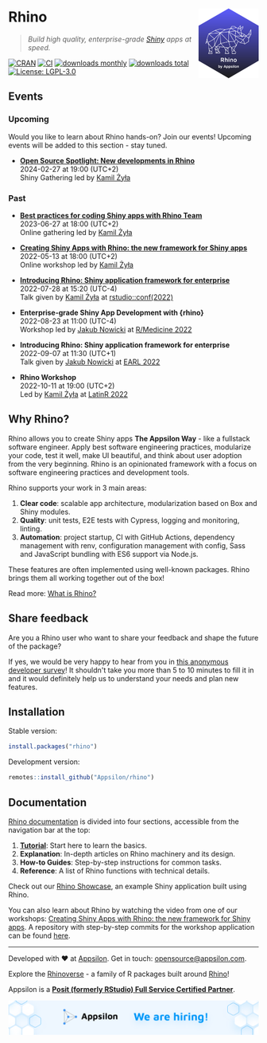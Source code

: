 # Rhino <a href="https://appsilon.github.io/rhino/"><img src="man/figures/rhino.png" align="right" alt="Rhino logo" style="height: 140px;"></a>
> _Build high quality, enterprise-grade [Shiny](https://shiny.rstudio.com/) apps at speed._

<!-- badges: start -->
[![CRAN](https://www.r-pkg.org/badges/version/rhino)](https://cran.r-project.org/package=rhino)
[![CI](https://github.com/Appsilon/rhino/actions/workflows/ci.yml/badge.svg)](https://github.com/Appsilon/rhino/actions/workflows/ci.yml)
[![downloads monthly](https://cranlogs.r-pkg.org/badges/rhino)](https://CRAN.R-project.org/package=rhino)
[![downloads total](https://cranlogs.r-pkg.org/badges/grand-total/rhino)](https://CRAN.R-project.org/package=rhino)
[![License: LGPL-3.0](https://img.shields.io/badge/License-LGPL--3.0-blue.svg)](https://opensource.org/licenses/LGPL-3.0)
<!--
[![codecov](https://codecov.io/gh/Appsilon/rhino/branch/main/graph/badge.svg)](https://codecov.io/gh/Appsilon/rhino)
-->
<!-- badges: end -->

## Events

### Upcoming

Would you like to learn about Rhino hands-on? Join our events!
Upcoming events will be added to this section - stay tuned.

* [**Open Source Spotlight: New developments in Rhino**](https://events.ringcentral.com/events/shiny-gathering-11-b3775827-5b59-4068-ab59-82d9a262b7f0)<br>
2024-02-27 at 19:00 (UTC+2)<br>
Shiny Gathering led by [Kamil Żyła](https://www.linkedin.com/in/kamil-zyla/)

### Past

* [**Best practices for coding Shiny apps with Rhino Team**](https://www.youtube.com/watch?v=QmyilJr7jXs)<br>
2023-06-27 at 18:00 (UTC+2)<br>
Online gathering led by [Kamil Żyła](https://www.linkedin.com/in/kamil-zyla/)

* [**Creating Shiny Apps with Rhino: the new framework for Shiny apps**](https://www.youtube.com/watch?v=8H_ZHUy8Yj4)<br>
2022-05-13 at 18:00 (UTC+2)<br>
Online workshop led by [Kamil Żyła](https://www.linkedin.com/in/kamil-zyla/)

* [**Introducing Rhino: Shiny application framework for enterprise**](https://www.rstudio.com/conference/2022/talks/introducing-rhino-shiny-application-framework/)<br>
2022-07-28 at 15:20 (UTC-4)<br>
Talk given by [Kamil Żyła](https://www.linkedin.com/in/kamil-zyla/)
at [rstudio::conf(2022)](https://www.rstudio.com/conference/2022/2022-conf-talks/)

* **Enterprise-grade Shiny App Development with {rhino}**<br>
2022-08-23 at 11:00 (UTC-4)<br>
Workshop led by [Jakub Nowicki](https://www.linkedin.com/in/jakub-nowicki/)
at [R/Medicine 2022](https://events.linuxfoundation.org/r-medicine/)

* **Introducing Rhino: Shiny application framework for enterprise**<br>
2022-09-07 at 11:30 (UTC+1)<br>
Talk given by [Jakub Nowicki](https://www.linkedin.com/in/jakub-nowicki/)
at [EARL 2022](https://www.ascent.io/earl)

* **Rhino Workshop**<br>
2022-10-11 at 19:00 (UTC+2)<br>
Led by [Kamil Żyła](https://www.linkedin.com/in/kamil-zyla/)
at [LatinR 2022](https://latin-r.com/en)

## Why Rhino?

Rhino allows you to create Shiny apps **The Appsilon Way**  - like a fullstack software engineer. Apply best software engineering practices, modularize your code, test it well, make UI beautiful, and think about user adoption from the very beginning. Rhino is an opinionated framework with a focus on software engineering practices and development tools.

Rhino supports your work in 3 main areas:

1. **Clear code**: scalable app architecture, modularization based on Box and Shiny modules.
2. **Quality**: unit tests, E2E tests with Cypress, logging and monitoring, linting.
3. **Automation**: project startup, CI with GitHub Actions, dependency management with renv,
configuration management with config, Sass and JavaScript bundling with ES6 support via Node.js.

These features are often implemented using well-known packages.
Rhino brings them all working together out of the box!

Read more:
[What is Rhino?](https://appsilon.github.io/rhino/articles/explanation/what-is-rhino.html)

## Share feedback

Are you a Rhino user who want to share your feedback and shape the future of the package?

If yes, we would be very happy to hear from you in [this anonymous developer survey](https://forms.gle/roNkgvwE1LYCHwED6)! It shouldn't take you more than 5 to 10 minutes to fill it in and it would definitely help us to understand your needs and plan new features.

## Installation

Stable version:
```r
install.packages("rhino")
```

Development version:
```r
remotes::install_github("Appsilon/rhino")
```

## Documentation

[Rhino documentation](https://appsilon.github.io/rhino/) is divided into four sections,
accessible from the navigation bar at the top:

1. [**Tutorial**](https://appsilon.github.io/rhino/articles/tutorial/create-your-first-rhino-app.html):
Start here to learn the basics.
2. **Explanation**:
In-depth articles on Rhino machinery and its design.
3. **How-to Guides**:
Step-by-step instructions for common tasks.
4. **Reference**:
A list of Rhino functions with technical details.

Check out our [Rhino Showcase](https://github.com/Appsilon/rhino-showcase),
an example Shiny application built using Rhino.

You can also learn about Rhino by watching the video from one of our workshops:
[Creating Shiny Apps with Rhino: the new framework for Shiny apps](https://www.youtube.com/watch?v=8H_ZHUy8Yj4).
A repository with step-by-step commits for the workshop application can be found
[here](https://github.com/Appsilon/rhino-workshop/tree/workshop-2022-05-13).

---

Developed with :heart: at [Appsilon](https://appsilon.com).
Get in touch: <opensource@appsilon.com>.

Explore the [Rhinoverse](https://rhinoverse.dev) - a family of R packages built around [Rhino](https://appsilon.github.io/rhino/)!

Appsilon is a
[**Posit (formerly RStudio) Full Service Certified Partner**](https://www.rstudio.com/certified-partners/).

<a href="https://appsilon.com/careers/">
  <img src="https://raw.githubusercontent.com/Appsilon/website-cdn/gh-pages/WeAreHiring1.png" alt="We are hiring!">
</a>
